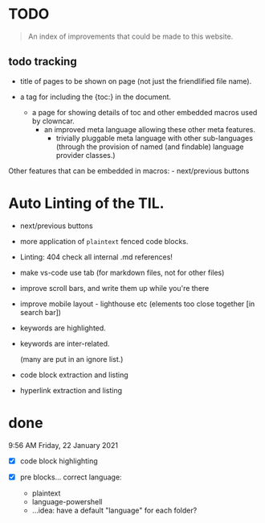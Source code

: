 # TODO

> An index of improvements that could be made to this website.


## todo tracking


- title of pages to be shown on page (not just the friendlified file name).

- a tag for including the {toc:} in the document.
	- a page for showing details of toc and other embedded macros used by clowncar.
		- an improved meta language allowing these other meta features.
			- trivially pluggable meta language with other sub-languages (through the provision of named (and findable) language provider classes.)

Other features that can be embedded in macros:
	- next/previous buttons



# Auto Linting of the TIL.





- next/previous buttons

- more application of `plaintext` fenced code blocks.

- Linting: 404 check all internal .md references!

- make vs-code use tab (for markdown files, not for other files)

- improve scroll bars, and write them up while you're there

- improve mobile layout - lighthouse etc (elements too close together [in search bar])

- keywords are highlighted.

- keywords are inter-related.

	(many are put in an ignore list.)

- code block extraction and listing


- hyperlink extraction and listing

# done

9:56 AM Friday, 22 January 2021

-[x] code block highlighting

-[x]  pre blocks... correct language:
	- plaintext
	- language-powershell
	- ...idea: have a default "language" for each folder?
